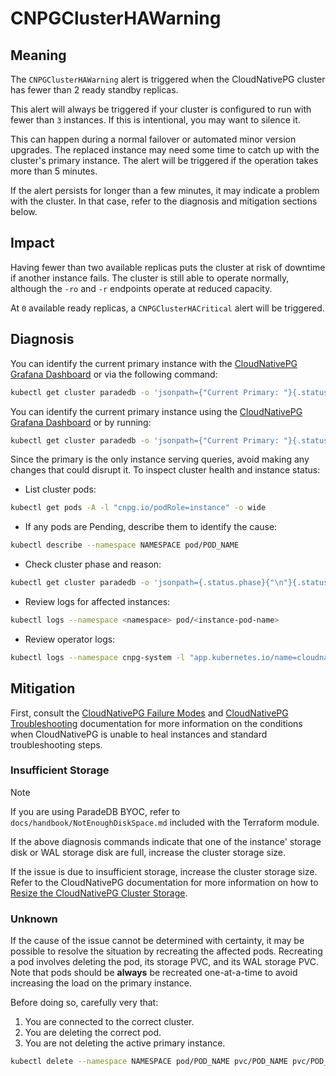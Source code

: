 # CNPGClusterHAWarning

## Meaning

The `CNPGClusterHAWarning` alert is triggered when the CloudNativePG cluster has fewer than 2 ready standby replicas.

This alert will always be triggered if your cluster is configured to run with fewer than `3` instances. If this is intentional, you may want to silence it.

This can happen during a normal failover or automated minor version upgrades. The replaced instance may need some time to catch up with the cluster's primary instance. The alert will be triggered if the operation takes more than 5 minutes.

If the alert persists for longer than a few minutes, it may indicate a problem with the cluster. In that case, refer to the diagnosis and mitigation sections below.

## Impact

Having fewer than two available replicas puts the cluster at risk of downtime if another instance fails. The cluster is still able to operate normally, although the `-ro` and `-r` endpoints operate at reduced capacity.

At `0` available ready replicas, a `CNPGClusterHACritical` alert will be triggered.

## Diagnosis

You can identify the current primary instance with the [CloudNativePG Grafana Dashboard](https://grafana.com/grafana/dashboards/20417-cloudnativepg/) or via the following command:

```bash
kubectl get cluster paradedb -o 'jsonpath={"Current Primary: "}{.status.currentPrimary}{"; Target Primary: "}{.status.targetPrimary}{"\n"}' --namespace NAMESPACE
```

You can identify the current primary instance using the [CloudNativePG Grafana Dashboard](https://grafana.com/grafana/dashboards/20417-cloudnativepg/) or by running:

```bash
kubectl get cluster paradedb -o 'jsonpath={"Current Primary: "}{.status.currentPrimary}{"; Target Primary: "}{.status.targetPrimary}{"\n"}' --namespace NAMESPACE
```

Since the primary is the only instance serving queries, avoid making any changes that could disrupt it. To inspect cluster health and instance status:

- List cluster pods:

```bash
kubectl get pods -A -l "cnpg.io/podRole=instance" -o wide
```

- If any pods are Pending, describe them to identify the cause:

```bash
kubectl describe --namespace NAMESPACE pod/POD_NAME
```

- Check cluster phase and reason:

```bash
kubectl get cluster paradedb -o 'jsonpath={.status.phase}{"\n"}{.status.phaseReason}{"\n"}' --namespace NAMESPACE
```

- Review logs for affected instances:

```bash
kubectl logs --namespace <namespace> pod/<instance-pod-name>
```

- Review operator logs:

```bash
kubectl logs --namespace cnpg-system -l "app.kubernetes.io/name=cloudnative-pg"
```

## Mitigation

First, consult the [CloudNativePG Failure Modes](https://cloudnative-pg.io/documentation/current/failure_modes/) and [CloudNativePG Troubleshooting](https://cloudnative-pg.io/documentation/current/troubleshooting/) documentation for more information on the conditions when CloudNativePG is unable to heal instances and standard troubleshooting steps.

### Insufficient Storage

> [!NOTE]
> If you are using ParadeDB BYOC, refer to `docs/handbook/NotEnoughDiskSpace.md` included with the Terraform module.

If the above diagnosis commands indicate that one of the instance' storage disk or WAL storage disk are full, increase the cluster storage size.

If the issue is due to insufficient storage, increase the cluster storage size. Refer to the CloudNativePG documentation for more information on how to [Resize the CloudNativePG Cluster Storage](https://cloudnative-pg.io/documentation/current/troubleshooting/#storage-is-full).

### Unknown

If the cause of the issue cannot be determined with certainty, it may be possible to resolve the situation by recreating the affected pods. Recreating a pod involves deleting the pod, its storage PVC, and its WAL storage PVC. Note that pods should be **always** be recreated one-at-a-time to avoid increasing the load on the primary instance.

Before doing so, carefully very that:

1. You are connected to the correct cluster.
2. You are deleting the correct pod.
3. You are not deleting the active primary instance.

```bash
kubectl delete --namespace NAMESPACE pod/POD_NAME pvc/POD_NAME pvc/POD_NAME-wal
```
